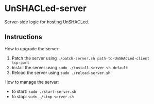 # UnSHACLed-server
Server-side logic for hosting UnSHACLed.


## Instructions

How to upgrade the server:

  1. Patch the server using `./patch-server.sh path-to-UnSHACLed-client tcp-port`
  2. Install the server using `sudo ./install-server.sh default`
  3. Reload the server using `sudo ./reload-server.sh`

How to manage the server:

  * to start: `sudo ./start-server.sh`
  * to stop: `sudo ./stop-server.sh`
